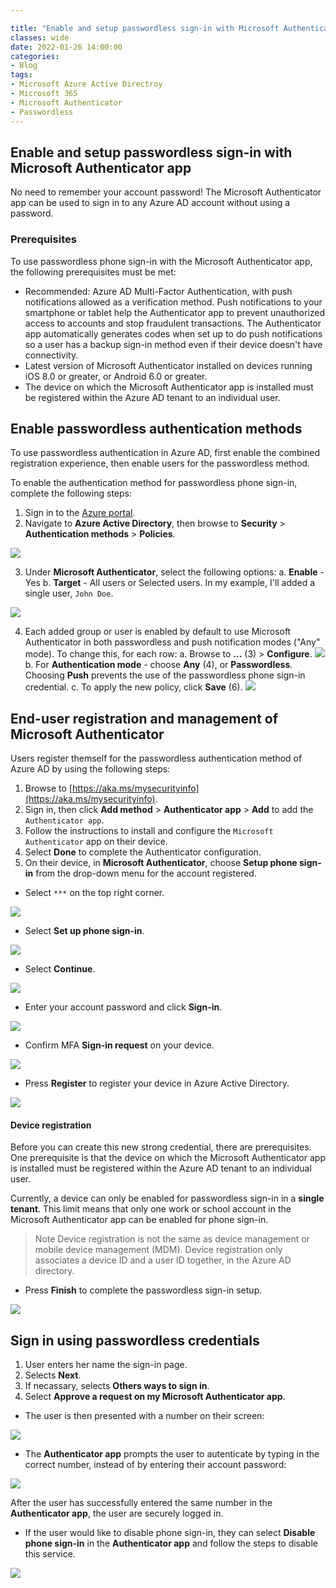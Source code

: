 ```yaml
---

title: "Enable and setup passwordless sign-in with Microsoft Authenticator app"
classes: wide
date: 2022-01-26 14:00:00
categories:
- Blog
tags:
- Microsoft Azure Active Directroy
- Microsoft 365
- Microsoft Authenticator
- Passwordless
---
```

## Enable and setup passwordless sign-in with Microsoft Authenticator app

No need to remember your account password! The Microsoft Authenticator app can be used to sign in to any Azure AD account without using a password.

### Prerequisites
To use passwordless phone sign-in with the Microsoft Authenticator app, the following prerequisites must be met:

-   Recommended: Azure AD Multi-Factor Authentication, with push notifications allowed as a verification method. Push notifications to your smartphone or tablet help the Authenticator app to prevent unauthorized access to accounts and stop fraudulent transactions. The Authenticator app automatically generates codes when set up to do push notifications so a user has a backup sign-in method even if their device doesn't have connectivity.
-   Latest version of Microsoft Authenticator installed on devices running iOS 8.0 or greater, or Android 6.0 or greater.
-   The device on which the Microsoft Authenticator app is installed must be registered within the Azure AD tenant to an individual user.

## Enable passwordless authentication methods

To use passwordless authentication in Azure AD, first enable the combined registration experience, then enable users for the passwordless method.

To enable the authentication method for passwordless phone sign-in, complete the following steps:

1. Sign in to the [Azure portal](https://portal.azure.com).
2. Navigate to **Azure Active Directory**, then browse to **Security** > **Authentication methods** > **Policies**. 

![](/assets/images/PASSWORDLESS/01.png)

3. Under **Microsoft Authenticator**, select the following options:
a. **Enable** - Yes
b. **Target** - All users or Selected users.  In my example, I'll added a single user, `John Doe`.

![](/assets/images/PASSWORDLESS/02.png)

4. Each added group or user is enabled by default to use Microsoft Authenticator in both passwordless and push notification modes ("Any" mode). To change this, for each row:
a.  Browse to  **...** (3)  >  **Configure**.
![](/assets/images/PASSWORDLESS/03.png)
b.  For  **Authentication mode**  - choose  **Any** (4), or  **Passwordless**. Choosing  **Push**  prevents the use of the passwordless phone sign-in credential.
c.  To apply the new policy, click  **Save** (6).
![](assets/images/PASSWORDLESS/04.png)

## End-user registration and management of Microsoft Authenticator

Users register themself for the passwordless authentication method of Azure AD by using the following steps:

1. Browse to [https://aka.ms/mysecurityinfo](https://aka.ms/mysecurityinfo).
2. Sign in, then click **Add method** > **Authenticator app** > **Add** to add the `Authenticator app`.
3. Follow the instructions to install and configure the `Microsoft Authenticator` app on their device.
4. Select **Done** to complete the Authenticator configuration.
5. On their device, in **Microsoft Authenticator**, choose **Setup phone sign-in** from the drop-down menu for the account registered.

* Select `***` on the top right corner.

![](/assets/images/PASSWORDLESS/05.jpg)

* Select **Set up phone sign-in**.

![](/assets/images/PASSWORDLESS/06.jpg)

* Select **Continue**.

![](/assets/images/PASSWORDLESS/07.jpg)

* Enter your account password and click **Sign-in**.

![](/assets/images/PASSWORDLESS/08.jpg)

* Confirm MFA **Sign-in request** on your device.

![](/assets/images/PASSWORDLESS/09.jpg)

* Press **Register** to register your device in Azure Active Directory.

![](/assets/images/PASSWORDLESS/10.jpg)

#### Device registration
Before you can create this new strong credential, there are prerequisites. One prerequisite is that the device on which the Microsoft Authenticator app is installed must be registered within the Azure AD tenant to an individual user.

Currently, a device can only be enabled for passwordless sign-in in a **single tenant**. This limit means that only one work or school account in the Microsoft Authenticator app can be enabled for phone sign-in.

> Note
>Device registration is not the same as device management or mobile device management (MDM). Device registration only associates a device ID and a user ID together, in the Azure AD directory.

* Press **Finish** to complete the passwordless sign-in setup.

![](/assets/images/PASSWORDLESS/11.jpg)


## Sign in using passwordless credentials

1. User enters her name the sign-in page.
2. Selects **Next**.
3. If necassary, selects **Others ways to sign in**.
4. Select **Approve a request on my Microsoft Authenticator app**.

* The user is then presented with a number on their screen:

![](/assets/images/PASSWORDLESS/12.png)

* The **Authenticator app** prompts the user to autenticate by typing in the correct number, instead of by entering their account password:

![](/assets/images/PASSWORDLESS/13.jpg)

After the user has successfully entered the same number in the **Authenticator app**, the user are securely logged in.

* If the user would like to disable phone sign-in, they can select **Disable phone sign-in** in the **Authenticator app** and follow the steps to disable this service.

![](/assets/images/PASSWORDLESS/15.jpg)
